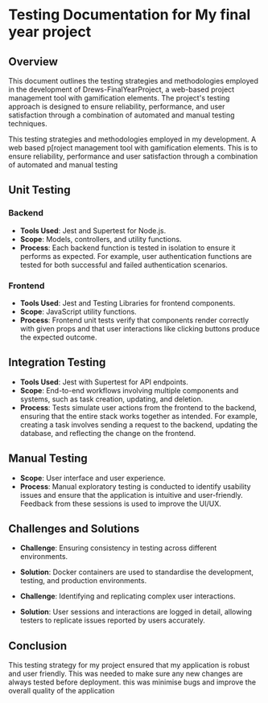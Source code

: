 # Testing Documentation for My final year project 

## Overview

This document outlines the testing strategies and methodologies employed in the development of Drews-FinalYearProject, a web-based project management tool with gamification elements. The project's testing approach is designed to ensure reliability, performance, and user satisfaction through a combination of automated and manual testing techniques.

This testing strategies and methodologies employed in my development. A web based p[roject management tool with gamification elements. This is to ensure reliability, performance and user satisfaction through a combination of automated and manual testing 
## Unit Testing

### Backend

- **Tools Used**: Jest and Supertest for Node.js.
- **Scope**: Models, controllers, and utility functions.
- **Process**: Each backend function is tested in isolation to ensure it performs as expected. For example, user authentication functions are tested for both successful and failed authentication scenarios.

### Frontend

- **Tools Used**: Jest and Testing Libraries for frontend components.
- **Scope**: JavaScript utility functions.
- **Process**: Frontend unit tests verify that components render correctly with given props and that user interactions like clicking buttons produce the expected outcome.

## Integration Testing

- **Tools Used**: Jest with Supertest for API endpoints.
- **Scope**: End-to-end workflows involving multiple components and systems, such as task creation, updating, and deletion.
- **Process**: Tests simulate user actions from the frontend to the backend, ensuring that the entire stack works together as intended. For example, creating a task involves sending a request to the backend, updating the database, and reflecting the change on the frontend.


## Manual Testing

- **Scope**: User interface and user experience.
- **Process**: Manual exploratory testing is conducted to identify usability issues and ensure that the application is intuitive and user-friendly. Feedback from these sessions is used to improve the UI/UX.

## Challenges and Solutions

- **Challenge**: Ensuring consistency in testing across different environments.
- **Solution**: Docker containers are used to standardise the development, testing, and production environments.

- **Challenge**: Identifying and replicating complex user interactions.
- **Solution**: User sessions and interactions are logged in detail, allowing testers to replicate issues reported by users accurately.

## Conclusion

This testing strategy for my project ensured that my application is robust and user friendly. This was needed to make sure any new changes are always tested before deployment. this was minimise bugs and improve the overall quality of the application

